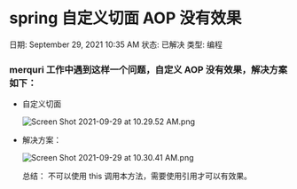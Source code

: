 # spring 自定义切面 AOP 没有效果

日期: September 29, 2021 10:35 AM
状态: 已解决
类型: 编程

### merquri 工作中遇到这样一个问题，自定义 AOP 没有效果，解决方案如下：

- 自定义切面
    
    ![Screen Shot 2021-09-29 at 10.29.52 AM.png](spring%20%E8%87%AA%E5%AE%9A%E4%B9%89%20a6b59/Screen_Shot_2021-09-29_at_10.29.52_AM.png)
    
- 解决方案：
    
    ![Screen Shot 2021-09-29 at 10.30.41 AM.png](spring%20%E8%87%AA%E5%AE%9A%E4%B9%89%20a6b59/Screen_Shot_2021-09-29_at_10.30.41_AM.png)
    
    总结： 不可以使用 this 调用本方法，需要使用引用才可以有效果。